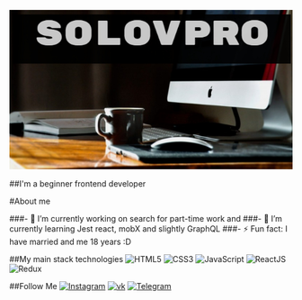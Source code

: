 [![Header](https://github.com/solovpro/solovpro/blob/main/assets/solovpro.jpg)](https://t.me/Dimasek3000)

##I'm a beginner frontend developer

#About me

###- 🔭 I’m currently working on search for part-time work and
###- 🌱 I’m currently learning Jest react, mobX and slightly GraphQL
###- ⚡ Fun fact: I have married and me 18 years :D

##My main stack technologies
![HTML5](https://img.shields.io/badge/-HTML5-A9A9A9?style=for-the-badge&logo=HTML5)
![CSS3](https://img.shields.io/badge/-CSS3/SCSS-4B0082?style=for-the-badge&logo=CSS3)
![JavaScript](https://img.shields.io/badge/-JavaScript-8B0000?style=for-the-badge&logo=javascript)
![ReactJS](https://img.shields.io/badge/-ReactJS-4682B4?style=for-the-badge&logo=React)
![Redux](https://img.shields.io/badge/-Redux-000?style=for-the-badge&logo=Redux)

##Follow Me
[![Instagram](https://img.shields.io/badge/-Instagram-000?style=for-the-badge&logo=Instagram)](https://www.instagram.com/__s_o_l_o_v__/)
[![vk](https://img.shields.io/badge/-vk-000?style=for-the-badge&logo=vk)](https://vk.com/id427018592)
[![Telegram](https://img.shields.io/badge/-Telegram-000?style=for-the-badge&logo=Telegram)](https://t.me/Dimasek3000)


